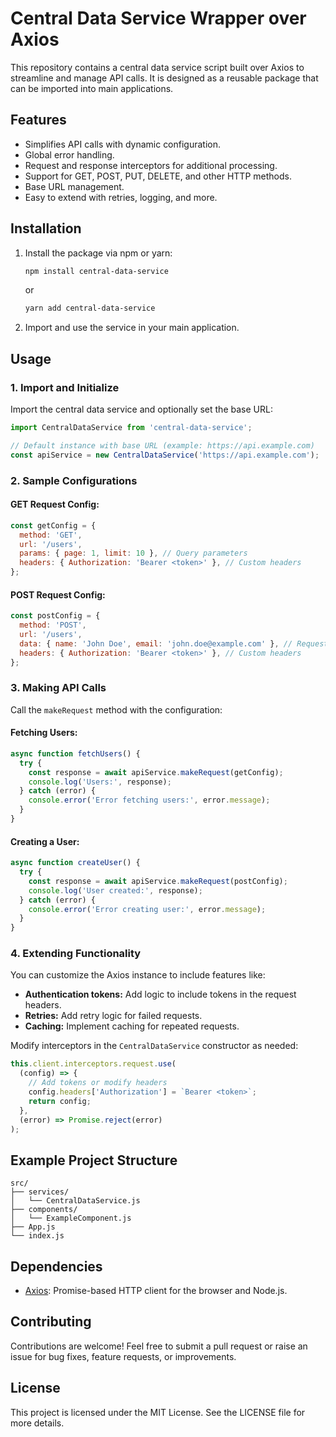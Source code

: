 # Central Data Service Wrapper over Axios

This repository contains a central data service script built over Axios to streamline and manage API calls. It is designed as a reusable package that can be imported into main applications.

## Features
- Simplifies API calls with dynamic configuration.
- Global error handling.
- Request and response interceptors for additional processing.
- Support for GET, POST, PUT, DELETE, and other HTTP methods.
- Base URL management.
- Easy to extend with retries, logging, and more.

## Installation

1. Install the package via npm or yarn:
   ```bash
   npm install central-data-service
   ```
   or
   ```bash
   yarn add central-data-service
   ```

2. Import and use the service in your main application.

## Usage

### 1. Import and Initialize

Import the central data service and optionally set the base URL:
```javascript
import CentralDataService from 'central-data-service';

// Default instance with base URL (example: https://api.example.com)
const apiService = new CentralDataService('https://api.example.com');
```

### 2. Sample Configurations

#### GET Request Config:
```javascript
const getConfig = {
  method: 'GET',
  url: '/users',
  params: { page: 1, limit: 10 }, // Query parameters
  headers: { Authorization: 'Bearer <token>' }, // Custom headers
};
```

#### POST Request Config:
```javascript
const postConfig = {
  method: 'POST',
  url: '/users',
  data: { name: 'John Doe', email: 'john.doe@example.com' }, // Request body
  headers: { Authorization: 'Bearer <token>' }, // Custom headers
};
```

### 3. Making API Calls

Call the `makeRequest` method with the configuration:

#### Fetching Users:
```javascript
async function fetchUsers() {
  try {
    const response = await apiService.makeRequest(getConfig);
    console.log('Users:', response);
  } catch (error) {
    console.error('Error fetching users:', error.message);
  }
}
```

#### Creating a User:
```javascript
async function createUser() {
  try {
    const response = await apiService.makeRequest(postConfig);
    console.log('User created:', response);
  } catch (error) {
    console.error('Error creating user:', error.message);
  }
}
```

### 4. Extending Functionality

You can customize the Axios instance to include features like:
- **Authentication tokens:** Add logic to include tokens in the request headers.
- **Retries:** Add retry logic for failed requests.
- **Caching:** Implement caching for repeated requests.

Modify interceptors in the `CentralDataService` constructor as needed:
```javascript
this.client.interceptors.request.use(
  (config) => {
    // Add tokens or modify headers
    config.headers['Authorization'] = `Bearer <token>`;
    return config;
  },
  (error) => Promise.reject(error)
);
```

## Example Project Structure
```
src/
├── services/
│   └── CentralDataService.js
├── components/
│   └── ExampleComponent.js
├── App.js
└── index.js
```

## Dependencies
- [Axios](https://axios-http.com/): Promise-based HTTP client for the browser and Node.js.

## Contributing
Contributions are welcome! Feel free to submit a pull request or raise an issue for bug fixes, feature requests, or improvements.

## License
This project is licensed under the MIT License. See the LICENSE file for more details.

